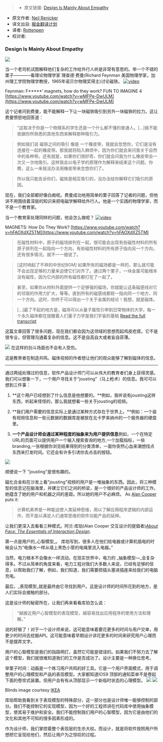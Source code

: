 > * 原文链接: [Design Is Mainly About Empathy](https://trackchanges.postlight.com/design-is-mainly-about-empathy-c9d51ccb208a)
* 原文作者: [Neil Renicker](https://trackchanges.postlight.com/@tinystride)
* 译文出自: [掘金翻译计划](https://github.com/xitu/gold-miner)
* 译者: [Rottenpen](https://github.com/Rottenpen)
* 校对者:

### Design Is Mainly About Empathy


![](https://cdn-images-1.medium.com/max/1200/1*pwlSr2Qq5rcVVTU7SxEAqQ.png)


当一个老司机试图解释他们复杂的工作给外行人听是非常有意思的。举一个不错的栗子————看理论物理学家 理查德·费曼(Richard Feynman 美国物理学家，加州理工学院物理学教授，1965年诺贝尔物理奖得主)讨论磁铁。
[![video](https://i.ytimg.com/vi/wMFPe-DwULM/hqdefault.jpg)](https://trackchanges.postlight.com/media/d812c608ece9992d49752bfeafece892?maxWidth=640)

Feynman: F*****’ magnets, how do they work? FUN TO IMAGINE 4 [https://www.youtube.com/watch?v=wMFPe-DwULM](https://www.youtube.com/watch?v=wMFPe-DwULM)

这个记者问到费曼，能不能解释一下让一块磁铁吸引到另外一块磁铁的拉力。这让费曼愤怒地回答道：
  
> “这取决于你是一个物理系的学生还是一个什么都不懂的普通人。[...]我不能依据你所熟悉的其他东西来解释那种吸引力。

> 例如我们说 磁铁之间的吸引 像是 一个橡皮带，我就会忽悠你，它们是没有连接在一起的橡皮带。那我就将陷入麻烦中，因为你们就会来问我关于自然中的各种带。还有就是，如果你们很好奇，你们就会问我为什么橡皮带会一次又一次地吸引。这样我会以电子学的原理作为解释来结束这个问题。你瞧，这么一来我没办法用橡皮带来忽悠你们了。

> 所以我只能告诉你们，磁铁是相互吸引的，没办法给你解释它们吸引的原因。

现在，我们全部都好像白痴呢。费曼成功地用简单的栗子回答了记者的问题，但他讲不用围绕着深层的知识来把电磁学解释给外行人。他是一个实践的物理学家，而不是一个教育家。

当一个教育家处理同样的问题，他会怎么做呢？
[![video](https://i.ytimg.com/vi/hFAOXdXZ5TM/sddefault.jpg)](https://www.youtube.com/embed/hFAOXdXZ5TM?wmode=opaque&widget_referrer=https%3A%2F%2Ftrackchanges.postlight.com%2Fmedia%2Fb94633e7912577c9c43a7a0535435925%3FmaxWidth%3D700&enablejsapi=1&origin=https%3A%2F%2Fcdn.embedly.com&widgetid=1)

MAGNETS: How Do They Work? [https://www.youtube.com/watch?v=hFAOXdXZ5TM](https://www.youtube.com/watch?v=hFAOXdXZ5TM)


> 在磁性材料中，原子的磁场排列在一起，很可能会出现有些磁性材料的所有原子排列在一起指向一个方向，有些磁性材料的所有原子指向另一个方向，还有很多情况，就不一一细说了。

> [这时响起了不祥的中世纪BGM] 如果所有的磁场都是一样的，那么就可能不会出现足够的力量来迫使它们对齐了。通过两个栗子，一块金属可能根本没有磁性，因为它内部的所有磁性都打在了一起了。

> 甚至，如果你从材料外面提供一个足够强的磁场，你就能让这条磁感线对它的邻居的作用力扩大，等等。直到所有的磁感线都统一指向同一个地方，同一个方向。这时，你终于可以得出一个关于金属的结论！我想，就是磁体。

> [...]最了不起的地方是，磁场可以从量子属性引申到日常物体的大学，每一个永久磁体都在提醒着人们量子力学是我们宇宙的基础
> [Read the full transcript](https://gist.github.com/tinystride/eab1d627fdc568922ed8461d5b7861a4)

这篇文章回答了很多问题，现在我们都会因为这领域的思想而起鸡皮疙瘩。它不是很专业，但管理沟通着复杂的信息。这不是自高自大或者妄自菲薄。

![](https://cdn-images-1.medium.com/max/800/1*0AtAl5KKHf37g8gcC1Acsg.gif)
在这样的剑斗场面也不会有人受伤。

这是教育者在制造共鸣。磁体视频的作者想让他们的观众能够了解到磁体的信息。

* * *


通过两组处理过的信息，软件产品设计师门可以从伟大的教育者们身上获得灵感。我们可以想象一下，一个用户寻找关于"jousting"（马上枪术）的信息。我可可以想到三件事：

1.  **这个用户已经想到了什么信息是他想要的。**例如，我听说有jousting这样东西，听起来怪怪的，那么我就想看一些关于jousting的视频。

2.  **我们用户需要的信息实际上是通过某种方式存在于世界上。**例如：一个装有视频信息和一些元数据的数据库是被放在北卡罗来纳州的一个服务器的硬盘里。

3.  **一个产品设计师会通过某种程度的抽象来为用户提供信息**例如，一个在特定URL的页面可以提供用户一个输入搜索查询的地方,一个加载指标，一些branding,一张根据你浏览结果得到的分类清单，一面你突然心血来潮想找点东西来打发时间。它还会有许多引诱你去点击的按钮。

![](https://cdn-images-1.medium.com/max/800/1*HvaeY2L1mF_NPbviSwdq7g.png)


顺便说一下 "jousting"是很有趣的。

磁化合金和在沙发上看"jousting"视频的用户是一堆抽象的东西。因此，将三种模型的信息记在脑海里，并建立它们之间的桥梁，是一个很好的产品设计师的工作。她蕴含了她的用户和机器之间的差距。所以她的用户不必麻烦。 As [Alan Cooper](https://medium.com/u/b1fa02015e7f) puts it:


> 计算机素养是一种能迫使人类延伸思维，用以了解应用程序逻辑的内部运作，而不是以满足人们通常思维的软件功能产品的延伸。

 让我们更深入去看看三种模式。阿兰·库珀(Alan Cooper 交互设计的提倡者)[_About Face: The Essentials of Interaction Design_](https://www.amazon.com/dp/1118766571/ref=pd_lpo_sbs_dp_ss_1?pf_rd_p=1944687702&pf_rd_s=lpo-top-stripe-1&pf_rd_t=201&pf_rd_i=0470084111&pf_rd_m=ATVPDKIKX0DER&pf_rd_r=04TSA54WA44Z7YC4QTSX).

第一点是用户的_心智模型_。 库珀写到，很多人在他们给电器或计算机插电的时候会认为“电像水一样从墙上黑色小管的电绳里流入电器。”

当然，电力根本不会像水一样流动。在现实世界中，电力的 _抽象模型—_会复杂得多。不过从简单的角度来看，电力工程对我们大多数人来说，已经有足够的信息，以帮助我们了解，例如，我们知道，我们需要把插头塞进插座来给我们的电脑充电。

最后，_表现模型_就是最终由它寻找到用户。这是设计师的时间所花到的地方，是人们实际会接触的部分。

这是设计师的秘密所在，让我们再来看看库珀怎么说：

>“越接近用户心智模型的表现模型，越容易找出应用程序的使用方法和理解。”

说的好极了！对于一个设计师来说，这可能意味着要花更多的时间与用户交单，用更少的时间去挖掘API。这可能意味着早期设计讲花更多的时间来研究用户心理而不是摆弄文字。

<span class="markup--quote markup--p-quote is-other" name="anon_54be6b8e1ff8" data-creator-ids="anon"> 用户的心智模型是我们的指路明灯，虽然它可能是错误的。如果我们不努力去了解这个模型，我们就很难知道我们的工作是否成功了。设计主要是一种换位思考。</span>

举栗子时间：动画是一个练习用户共鸣的好工具。它是一个用户界面模式，用于调整用户的心理模型和产品的表现模型。大家都知道IOS9 顶部的通知菜单不是卷起下面的卷帘式装置。但用户会有有从顶部显示一个新临时状态的心理模型。
![](https://cdn-images-1.medium.com/max/800/1*YybkuqDoXWgLTn8fjp2G4Q.gif)
![](https://cdn-images-1.medium.com/max/400/1*wP7Nzgk19-A7Ez6DUjXsLQ.gif)

Blinds image courtesy [IKEA](http://www.ikea.com/gb/en/catalog/categories/departments/living_room/10701/)

库珀帮助我看到关于表现模型的特殊部分，这一部分也是设计师唯一能够控制的部分。我们不能控制它的实现模型，因为一个好的工程师讲在代码库中使用抽象模型，使其易于维护和安全。我们不能控制我们用户的心智模型，因为它是由他们的文化和其他不可知的很多因素形成的。

作为设计师，我们掌控着整个表现层的生杀大权。而设计，就是将软件按照用户所想把它呈现给他们，然后让用户为之惊叹的过程。
